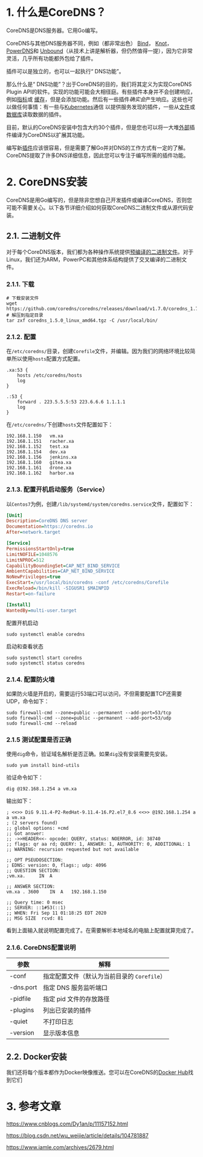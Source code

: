 # 1. 什么是CoreDNS？
CoreDNS是DNS服务器。它用Go编写。

CoreDNS与其他DNS服务器不同，例如（都非常出色） [Bind](https://www.isc.org/blogs/category/bind/)， [Knot](https://www.knot-dns.cz/)， [PowerDNS](https://www.powerdns.com/)和 [Unbound](https://www.unbound.net/)（从技术上讲是解析器，但仍然值得一提），因为它非常灵活，几乎所有功能都外包给了插件。

插件可以是独立的，也可以一起执行“ DNS功能”。

那么什么是“ DNS功能”？出于CoreDNS的目的，我们将其定义为实现CoreDNS Plugin API的软件。实现的功能可能会大相径庭。有些插件本身并不会创建响应，例如[指标](https://coredns.io/plugins/metrics)或 [缓存](https://coredns.io/plugins/cache)，但是会添加功能。然后有一些插件*确实会*产生响应。这些也可以做任何事情：有一些与[Kubernetes](https://coredns.io/plugins/kubernetes)通信 以提供服务发现的插件，一些从[文件](https://coredns.io/plugins/file)或[数据库](https://coredns.io/explugins/pdsql)读取数据的插件。

目前，默认的CoreDNS安装中包含大约30个插件，但是您也可以将一大堆[外部](https://coredns.io/explugins)插件编译为CoreDNS以扩展其功能。

编写新[插件](https://coredns.io/manual/toc/#writing-plugins)应该很容易，但是需要了解Go并对DNS的工作方式有一定的了解。CoreDNS提取了许多DNS详细信息，因此您可以专注于编写所需的插件功能。

# 2. CoreDNS安装

CoreDNS是用Go编写的，但是除非您想自己开发插件或编译CoreDNS，否则您可能不需要关心。以下各节详细介绍如何获取CoreDNS二进制文件或从源代码安装。

## 2.1. 二进制文件

对于每个CoreDNS版本，我们都为各种操作系统提供[预编译的二进制文件](https://github.com/coredns/coredns/releases/latest)。对于Linux，我们还为ARM，PowerPC和其他体系结构提供了交叉编译的二进制文件。

### 2.1.1. 下载

```shell
# 下载安装文件
wget https://github.com/coredns/coredns/releases/download/v1.7.0/coredns_1.7.0_darwin_amd64.tgz
# 解压到指定目录
tar zxf coredns_1.5.0_linux_amd64.tgz -C /usr/local/bin/
```

### 2.1.2. 配置

在`/etc/coredns/`目录，创建`Corefile`文件，并编辑。因为我们的网络环境比较简单所以使用`hosts`配置方式配置。

```nginx
.xa:53 {
    hosts /etc/coredns/hosts
    log
}

.:53 {
    forward . 223.5.5.5:53 223.6.6.6 1.1.1.1
    log
}
```

在`/etc/coredns/`下创建`hosts`文件配置如下：

```
192.168.1.150   vm.xa
192.168.1.151   racher.xa
192.168.1.152   test.xa
192.168.1.154   dev.xa
192.168.1.156	jenkins.xa
192.168.1.160   gitea.xa
192.168.1.161   drone.xa
192.168.1.162	harbor.xa
```

### 2.1.3. 配置开机启动服务（Service）

以`Centos7`为例，创建`/lib/systemd/system/coredns.service`文件，配置如下：

```ini
[Unit]
Description=CoreDNS DNS server
Documentation=https://coredns.io
After=network.target

[Service]
PermissionsStartOnly=true
LimitNOFILE=1048576
LimitNPROC=512
CapabilityBoundingSet=CAP_NET_BIND_SERVICE
AmbientCapabilities=CAP_NET_BIND_SERVICE
NoNewPrivileges=true
ExecStart=/usr/local/bin/coredns -conf /etc/coredns/Corefile
ExecReload=/bin/kill -SIGUSR1 $MAINPID
Restart=on-failure

[Install]
WantedBy=multi-user.target
```

配置开机启动

```shell
sudo systemctl enable coredns
```

启动和查看状态

```shell
sudo systemctl start coredns
sudo systemctl status coredns
```

### 2.1.4. 配置防火墙

如果防火墙是开启的，需要运行53端口可以访问，不但需要配置TCP还需要UDP，命令如下：

```shell
sudo firewall-cmd --zone=public --permanent --add-port=53/tcp
sudo firewall-cmd --zone=public --permanent --add-port=53/udp
sudo firewall-cmd --reload
```

### 2.1.5 测试配置是否正确

使用`dig`命令，验证域名解析是否正确。如果`dig`没有安装需要先安装。

```shell
sudo yum install bind-utils
```

验证命令如下：

```shell
dig @192.168.1.254 a vm.xa
```

输出如下：

```
; <<>> DiG 9.11.4-P2-RedHat-9.11.4-16.P2.el7_8.6 <<>> @192.168.1.254 a a vm.xa
; (2 servers found)
;; global options: +cmd
;; Got answer:
;; ->>HEADER<<- opcode: QUERY, status: NOERROR, id: 38740
;; flags: qr aa rd; QUERY: 1, ANSWER: 1, AUTHORITY: 0, ADDITIONAL: 1
;; WARNING: recursion requested but not available

;; OPT PSEUDOSECTION:
; EDNS: version: 0, flags:; udp: 4096
;; QUESTION SECTION:
;vm.xa.		IN	A

;; ANSWER SECTION:
vm.xa .	3600	IN	A	192.168.1.150

;; Query time: 0 msec
;; SERVER: ::1#53(::1)
;; WHEN: Fri Sep 11 01:18:25 EDT 2020
;; MSG SIZE  rcvd: 81
```

看到上面输入就说明配置完成了。在需要解析本地域名的电脑上配置就算完成了。

### 2.1.6. CoreDNS配置说明

| 参数      | 解释                                        |
| --------- | ------------------------------------------- |
| -conf     | 指定配置文件（默认为当前目录的 `Corefile`） |
| -dns.port | 指定 DNS 服务监听端口                       |
| -pidfile  | 指定 pid 文件的存放路径                     |
| -plugins  | 列出已安装的插件                            |
| -quiet    | 不打印日志                                  |
| -version  | 显示版本信息                                |

## 2.2. Docker安装

我们还将每个版本都作为Docker映像推送。您可以在CoreDNS的[Docker Hub](https://hub.docker.com/r/coredns/coredns/)找到它们



# 3. 参考文章

https://www.cnblogs.com/Dy1an/p/11157152.html

https://blog.csdn.net/wu_weijie/article/details/104781887

https://www.iamle.com/archives/2679.html

